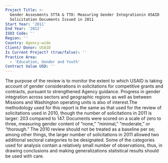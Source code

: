 ```yaml
---
Project Title: >-
  Gender Assesments STTA & TTO: Measuring Gender Integrationin USAID
  Solicitation Documents Issued in 2011
Start Year: '2011'
End Year: '2012'
ISO3 Code: ''
Region: ''
Country: Agency-wide
Client/ Donor: USAID
Is Current Project? (true/false): ''
Practice Area:
  - 'Education, Gender and Youth'
Contract Value USD: ''
---
```

The purpose of the review is to monitor the extent to which USAID is taking account of gender considerations in solicitations for competitive grants and contracts, pursuant to strengthened Agency guidance. Progress in gender integration across sectors and geographic regions as well as between Missions and Washington operating units is also of interest.The methodology used for this report is the same as that used for the review of solicitations used in 2010, though the number of solicitations in 2011 is larger: 203 compared to 147. Documents were scored on a scale of zero to three, measuring gender content of “none,” “minimal,” “moderate,” or “thorough.” The 2010 review should not be treated as a baseline per se; among other things, the larger number of solicitations in 2011 allowed two additional sectoral categories to be designated. Some of the categories used for analysis contain a relatively small number of observations, thus, in drawing conclusions and making generalizations statistical results should be used with care.